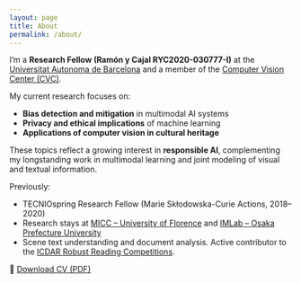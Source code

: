```yaml
---
layout: page
title: About
permalink: /about/
---
```


I’m a **Research Fellow (Ramón y Cajal RYC2020-030777-I)** at the [Universitat Autonoma de Barcelona](https://www.uab.cat/) and a member of the [Computer Vision Center (CVC)](https://www.cvc.uab.es/).

My current research focuses on:

- **Bias detection and mitigation** in multimodal AI systems
- **Privacy and ethical implications** of machine learning
- **Applications of computer vision in cultural heritage**

These topics reflect a growing interest in **responsible AI**, complementing my longstanding work in multimodal learning and joint modeling of visual and textual information.

Previously:
- TECNIOspring Research Fellow (Marie Skłodowska-Curie Actions, 2018–2020)
- Research stays at [MICC – University of Florence](https://www.micc.unifi.it/) and [IMLab – Osaka Prefecture University](http://imlab.jp/index-e.html)
- Scene text understanding and document analysis. Active contributor to the [ICDAR Robust Reading Competitions](http://rrc.cvc.uab.es/).  

📄 [Download CV (PDF)](/files/LluisGomezBigorda_CV2023.pdf)

